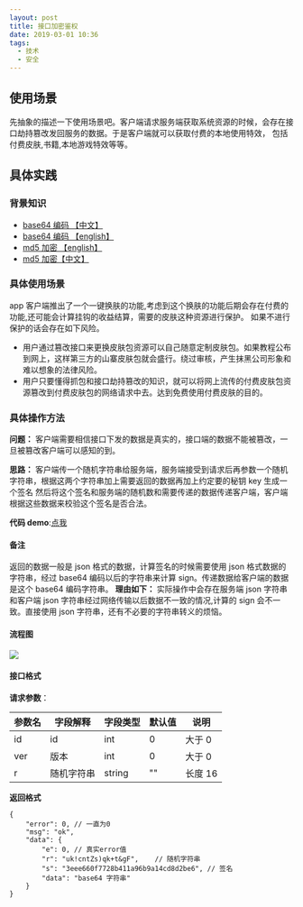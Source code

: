 ```yaml
---
layout: post
title: 接口加密鉴权
date: 2019-03-01 10:36
tags:
  - 技术
  - 安全
---
```


## 使用场景

先抽象的描述一下使用场景吧。客户端请求服务端获取系统资源的时候，会存在接口劫持篡改发回服务的数据。于是客户端就可以获取付费的本地使用特效，
包括付费皮肤,书籍,本地游戏特效等等。

## 具体实践

### 背景知识

- [base64 编码 【中文】](https://baike.baidu.com/item/base64/8545775?fr=aladdin "base64 编码")
- [base64 编码 【english】](https://en.wikipedia.org/wiki/Base64 "base64 编码")
- [md5 加密 【english】](https://en.wikipedia.org/wiki/MD5 "md5 加密")
- [md5 加密【中文】](https://baike.baidu.com/item/MD5/212708?fr=aladdin "md5 加密")
  <!--more -->

### 具体使用场景

app 客户端推出了一个一键换肤的功能,考虑到这个换肤的功能后期会存在付费的功能,还可能会计算挂钩的收益结算，需要的皮肤这种资源进行保护。
如果不进行保护的话会存在如下风险。

- 用户通过篡改接口来更换皮肤包资源可以自己随意定制皮肤包。如果教程公布到网上，这样第三方的山寨皮肤包就会盛行。绕过审核，产生抹黑公司形象和难以想象的法律风险。
- 用户只要懂得抓包和接口劫持篡改的知识，就可以将网上流传的付费皮肤包资源篡改到付费皮肤包的网络请求中去。达到免费使用付费皮肤的目的。

### 具体操作方法

**问题：** 客户端需要相信接口下发的数据是真实的，接口端的数据不能被篡改，一旦被篡改客户端可以感知的到。

**思路：** 客户端传一个随机字符串给服务端，服务端接受到请求后再参数一个随机字符串，根据这两个字符串加上需要返回的数据再加上约定要的秘钥 key 生成一个签名
然后将这个签名和服务端的随机数和需要传递的数据传递客户端，客户端根据这些数据来校验这个签名是否合法。

**代码 demo**:[点我](https://github.com/linthan/encryptapi-demo "demo")

#### 备注

返回的数据一般是 json 格式的数据，计算签名的时候需要使用 json 格式数据的字符串，经过 base64 编码以后的字符串来计算 sign。传递数据给客户端的数据是这个 base64 编码字符串。
**理由如下：**
实际操作中会存在服务端 json 字符串和客户端 json 字符串经过网络传输以后数据不一致的情况,计算的 sign 会不一致。直接使用 json 字符串，还有不必要的字符串转义的烦恼。

#### 流程图

![](/blog/assets/blogImg/security/dairy-20190301.png)

#### 接口格式

**请求参数**：

| 参数名 | 字段解释   | 字段类型 | 默认值 | 说明    |
| ------ | ---------- | -------- | ------ | ------- |
| id     | id         | int      | 0      | 大于 0  |
| ver    | 版本       | int      | 0      | 大于 0  |
| r      | 随机字符串 | string   | ""     | 长度 16 |

**返回格式**

```
{
    "error": 0, // 一直为0
    "msg": "ok",
    "data": {
    	"e": 0, // 真实error值
        "r": "uk!cntZs)qk+t&gF",	// 随机字符串
        "s": "3eee660f7728b411a96b9a14cd8d2be6", // 签名
        "data": "base64 字符串"
    }
}
```
